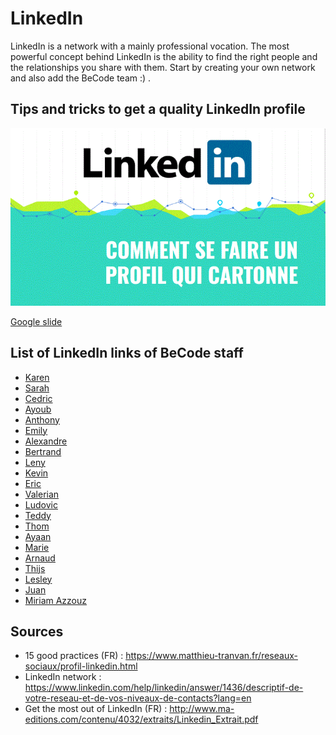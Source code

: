 # LinkedIn

LinkedIn is a network with a mainly professional vocation. The most powerful concept behind LinkedIn is the ability to find the right people and the relationships you share with them. Start by creating your own network and also add the BeCode team :) .

## Tips and tricks to get a quality LinkedIn profile

[![](img/LinkedIn-screenshot.gif)]((https://docs.google.com/presentation/d/13Iv4DULRRGYvK84ctEKBtQAVpETP-_3ImYOX9xyUOEY/edit?usp=sharing))

[Google slide](https://docs.google.com/presentation/d/13Iv4DULRRGYvK84ctEKBtQAVpETP-_3ImYOX9xyUOEY/edit?usp=sharing)

## List of LinkedIn links of BeCode staff

- [Karen](https://www.linkedin.com/in/karenboers/)
- [Sarah](https://www.linkedin.com/in/sarah-unger-6a33583/)
- [Cedric](https://www.linkedin.com/in/cedricswaelens/)
- [Ayoub](https://www.linkedin.com/in/ayoub-mohyi/)
- [Anthony](https://www.linkedin.com/in/anthony-lim%C3%A8re/)
- [Emily](https://www.linkedin.com/in/emilymrghl/)
- [Alexandre](https://www.linkedin.com/in/pixeline/)
- [Bertrand](https://www.linkedin.com/in/bertrand-marlair/)
- [Leny](https://www.linkedin.com/in/padelnatte/)
- [Kevin](https://www.linkedin.com/in/kevin-flabat-420a74ba/)
- [Eric](https://www.linkedin.com/in/eric-m-salla/)
- [Valerian](https://www.linkedin.com/in/valerian-thomas/)
- [Ludovic](https://www.linkedin.com/in/ludovic-patho-dev/)
- [Teddy](https://www.linkedin.com/in/teddykishi/)
- [Thom](https://www.linkedin.com/in/tomcrohin/)
- [Ayaan](https://www.linkedin.com/in/ayaan-jama/)
- [Marie](https://www.linkedin.com/in/marie-thielens/)
- [Arnaud](https://www.linkedin.com/in/arnaud-duchemin-a28068151/)
- [Thijs](https://www.linkedin.com/in/thijs-lambert/)
- [Lesley](https://www.linkedin.com/in/lesleyforn/)
- [Juan](https://www.linkedin.com/in/juan-cely-ramos-88353a134/)
- [Miriam Azzouz](https://www.linkedin.com/in/miriam-azzouz-ba1607116/)

## Sources

- 15 good practices (FR) : https://www.matthieu-tranvan.fr/reseaux-sociaux/profil-linkedin.html
- LinkedIn network : https://www.linkedin.com/help/linkedin/answer/1436/descriptif-de-votre-reseau-et-de-vos-niveaux-de-contacts?lang=en
- Get the most out of LinkedIn (FR) : http://www.ma-editions.com/contenu/4032/extraits/Linkedin_Extrait.pdf

